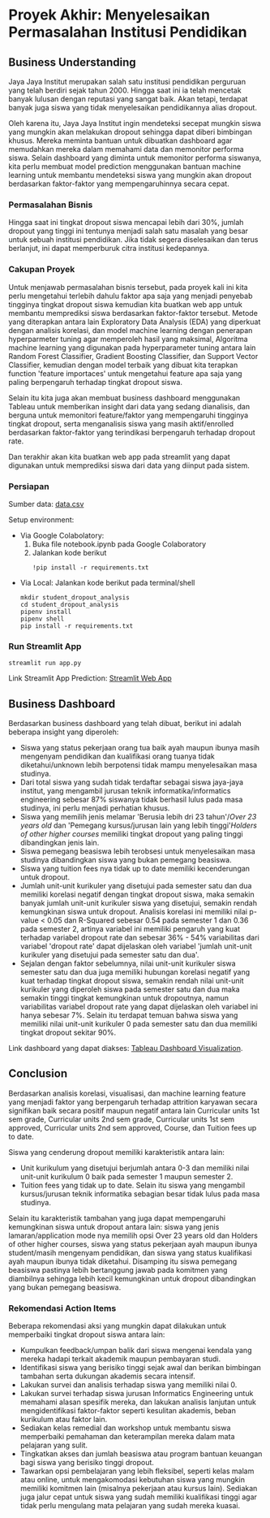 # Proyek Akhir: Menyelesaikan Permasalahan Institusi Pendidikan

## Business Understanding

Jaya Jaya Institut merupakan salah satu institusi pendidikan perguruan yang telah berdiri sejak tahun 2000. Hingga saat ini ia telah mencetak banyak lulusan dengan reputasi yang sangat baik. Akan tetapi, terdapat banyak juga siswa yang tidak menyelesaikan pendidikannya alias dropout.

Oleh karena itu, Jaya Jaya Institut ingin mendeteksi secepat mungkin siswa yang mungkin akan melakukan dropout sehingga dapat diberi bimbingan khusus. Mereka meminta bantuan untuk dibuatkan dashboard agar memudahkan mereka dalam memahami data dan memonitor performa siswa.
Selain dashboard yang diminta untuk memonitor performa siswanya, kita perlu membuat model prediction menggunakan bantuan machine learning untuk membantu mendeteksi siswa yang mungkin akan dropout berdasarkan faktor-faktor yang mempengaruhinnya secara cepat.

### Permasalahan Bisnis

Hingga saat ini tingkat dropout siswa mencapai lebih dari 30%, jumlah dropout yang tinggi ini tentunya menjadi salah satu masalah yang besar untuk sebuah institusi pendidikan. Jika tidak segera diselesaikan dan terus berlanjut, ini dapat memperburuk citra institusi kedepannya.

### Cakupan Proyek

Untuk menjawab permasalahan bisnis tersebut, pada proyek kali ini kita perlu mengetahui terlebih dahulu faktor apa saja yang menjadi penyebab tingginya tingkat dropout siswa kemudian kita buatkan web app untuk membantu memprediksi siswa berdasarkan faktor-faktor tersebut. Metode yang diterapkan antara lain Exploratory Data Analysis (EDA) yang diperkuat dengan analisis korelasi, dan model machine learning dengan penerapan hyperparmeter tuning agar memperoleh hasil yang maksimal, Algoritma machine learning yang digunakan pada hyperparameter tuning antara lain Random Forest Classifier, Gradient Boosting Classifier, dan Support Vector Classifier, kemudian dengan model terbaik yang dibuat kita terapkan function 'feature importaces' untuk mengetahui feature apa saja yang paling berpengaruh terhadap tingkat dropout siswa.

Selain itu kita juga akan membuat business dashboard menggunakan Tableau untuk memberikan insight dari data yang sedang dianalisis, dan berguna untuk memonitori feature/faktor yang mempengaruhi tingginya tingkat dropout, serta menganalisis siswa yang masih aktif/enrolled berdasarkan faktor-faktor yang terindikasi berpengaruh terhadap dropout rate.

Dan terakhir akan kita buatkan web app pada streamlit yang dapat digunakan untuk memprediksi siswa dari data yang diinput pada sistem.

### Persiapan

Sumber data: [data.csv](https://raw.githubusercontent.com/dicodingacademy/dicoding_dataset/main/students_performance/data.csv)

Setup environment:
- Via Google Colabolatory:
   1. Buka file notebook.ipynb pada Google Colaboratory
   2. Jalankan kode berikut
      ```
      !pip install -r requirements.txt
      ```
- Via Local:
   Jalankan kode berikut pada terminal/shell
   ```
   mkdir student_dropout_analysis
   cd student_dropout_analysis
   pipenv install
   pipenv shell
   pip install -r requirements.txt
   ```

### Run Streamlit App

```
streamlit run app.py
```
Link Streamlit App Prediction: [Streamlit Web App](https://student-dropout-analysis-msyarif.streamlit.app/)

## Business Dashboard

Berdasarkan business dashboard yang telah dibuat, berikut ini adalah beberapa insight yang diperoleh:
- Siswa yang status pekerjaan orang tua baik ayah maupun ibunya masih mengenyam pendidikan dan kualifikasi orang tuanya tidak diketahui/unknown lebih berpotensi tidak mampu menyelesaikan masa studinya.
- Dari total siswa yang sudah tidak terdaftar sebagai siswa jaya-jaya institut, yang mengambil jurusan teknik informatika/informatics engineering sebesar 87% siswanya tidak berhasil lulus pada masa studinya, ini perlu menjadi perhatian khusus.
- Siswa yang memilih jenis melamar 'Berusia lebih dri 23 tahun'/*Over 23 years old* dan 'Pemegang kursus/jurusan lain yang lebih tinggi'*Holders of other higher courses* memiliki tingkat dropout yang paling tinggi dibandingkan jenis lain.
- Siswa pemegang beasiswa lebih terobsesi untuk menyelesaikan masa studinya dibandingkan siswa yang bukan pemegang beasiswa.
- Siswa yang tuition fees nya tidak up to date memiliki kecenderungan untuk dropout.
- Jumlah unit-unit kurikuler yang disetujui pada semester satu dan dua memiliki korelasi negatif dengan tingkat dropout siswa, maka semakin banyak jumlah unit-unit kurikuler siswa yang disetujui, semakin rendah kemungkinan siswa untuk dropout. Analisis korelasi ini memiliki nilai p-value < 0.05 dan R-Squared sebesar 0.54 pada semester 1 dan 0.36 pada semester 2, artinya variabel ini memiliki pengaruh yang kuat terhadap variabel dropout rate dan sebesar 36% - 54% variabilitas dari variabel 'dropout rate' dapat dijelaskan oleh variabel 'jumlah unit-unit kurikuler yang disetujui pada semester satu dan dua'.
- Sejalan dengan faktor sebelumnya, nilai unit-unit kurikuler siswa semester satu dan dua juga memiliki hubungan korelasi negatif yang kuat terhadap tingkat dropout siswa, semakin rendah nilai unit-unit kurikuler yang diperoleh siswa pada semester satu dan dua maka semakin tinggi tingkat kemungkinan untuk dropoutnya, namun variabilitas variabel dropout rate yang dapat dijelaskan oleh variabel ini hanya sebesar 7%. Selain itu terdapat temuan bahwa siswa yang memiliki nilai unit-unit kurikuler 0 pada semester satu dan dua memiliki tingkat dropout sekitar 90%. 

Link dashboard yang dapat diakses: [Tableau Dashboard Visualization](https://public.tableau.com/views/studentperformanceanalysis_17181749958020/Home?:language=en-US&:sid=&:display_count=n&:origin=viz_share_link).

## Conclusion

Berdasarkan analisis korelasi, visualisasi, dan machine learning feature yang menjadi faktor yang berpengaruh terhadap attrition karyawan secara signifikan baik secara positif maupun negatif antara lain Curricular units 1st sem grade, Curricular units 2nd sem grade, Curricular units 1st sem approved, Curricular units 2nd sem approved, Course, dan Tuition fees up to date.

Siswa yang cenderung dropout memiliki karakteristik antara lain:
- Unit kurikulum yang disetujui berjumlah antara 0-3 dan memiliki nilai unit-unit kurikulum 0 baik pada semester 1 maupun semester 2.
- Tuition fees yang tidak up to date.
Selain itu siswa yang mengambil kursus/jurusan teknik informatika sebagian besar tidak lulus pada masa studinya.

Selain itu karakteristik tambahan yang juga dapat mempengaruhi kemungkinan siswa untuk dropout antara lain: siswa yang jenis lamaran/application mode nya memilih opsi Over 23 years old dan Holders of other higher courses, siswa yang status pekerjaan ayah maupun ibunya student/masih mengenyam pendidikan, dan siswa yang status kualifikasi ayah maupun ibunya tidak diketahui. Disamping itu siswa pemegang beasiswa pastinya lebih bertanggung jawab pada komitmen yang diambilnya sehingga lebih kecil kemungkinan untuk dropout dibandingkan yang bukan pemegang beasiswa.

### Rekomendasi Action Items

Beberapa rekomendasi aksi yang mungkin dapat dilakukan untuk memperbaiki tingkat dropout siswa antara lain:
- Kumpulkan feedback/umpan balik dari siswa mengenai kendala yang mereka hadapi terkait akademik maupun pembayaran studi.
- Identifikasi siswa yang berisiko tinggi sejak awal dan berikan bimbingan tambahan serta dukungan akademis secara intensif.
- Lakukan survei dan analisis terhadap siswa yang memiliki nilai 0.
-  Lakukan survei terhadap siswa jurusan Informatics Engineering untuk memahami alasan spesifik mereka, dan lakukan analisis lanjutan untuk mengidentifikasi faktor-faktor seperti kesulitan akademis, beban kurikulum atau faktor lain.
- Sediakan kelas remedial dan workshop untuk membantu siswa memperbaiki pemahaman dan keterampilan mereka dalam mata pelajaran yang sulit.
- Tingkatkan akses dan jumlah beasiswa atau program bantuan keuangan bagi siswa yang berisiko tinggi dropout.
- Tawarkan opsi pembelajaran yang lebih fleksibel, seperti kelas malam atau online, untuk mengakomodasi kebutuhan siswa yang mungkin memiliki komitmen lain (misalnya pekerjaan atau kursus lain). Sediakan juga jalur cepat untuk siswa yang sudah memiliki kualifikasi tinggi agar tidak perlu mengulang mata pelajaran yang sudah mereka kuasai.
